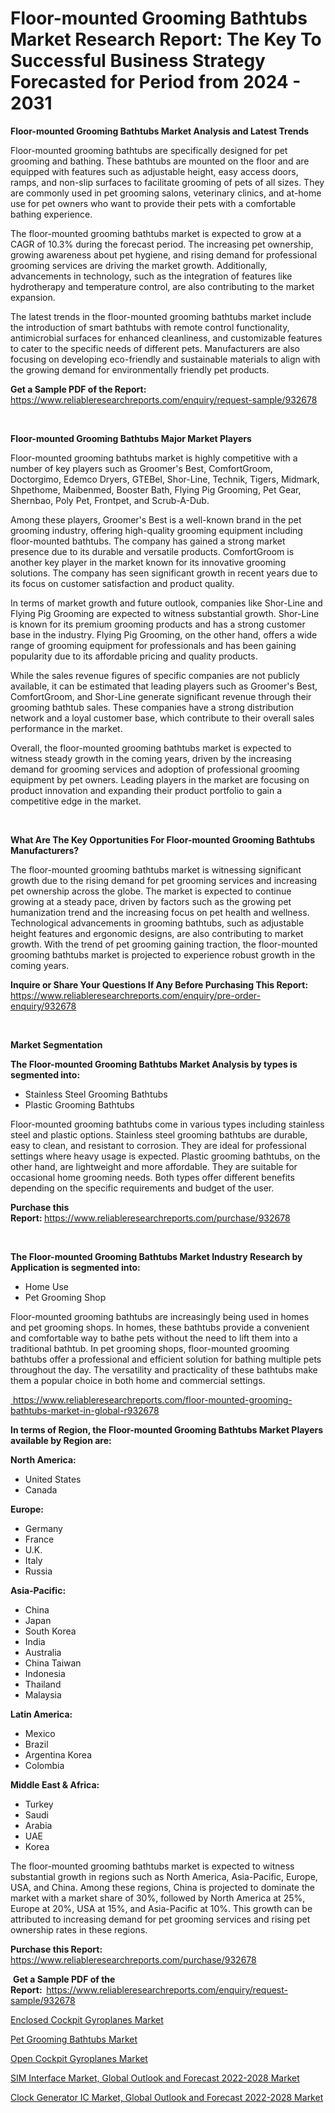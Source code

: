 <p><h1>Floor-mounted Grooming Bathtubs Market Research Report: The Key To Successful Business Strategy Forecasted for Period from 2024 - 2031</h1></p><p><strong>Floor-mounted Grooming Bathtubs Market Analysis and Latest Trends</strong></p>
<p><p>Floor-mounted grooming bathtubs are specifically designed for pet grooming and bathing. These bathtubs are mounted on the floor and are equipped with features such as adjustable height, easy access doors, ramps, and non-slip surfaces to facilitate grooming of pets of all sizes. They are commonly used in pet grooming salons, veterinary clinics, and at-home use for pet owners who want to provide their pets with a comfortable bathing experience.</p><p>The floor-mounted grooming bathtubs market is expected to grow at a CAGR of 10.3% during the forecast period. The increasing pet ownership, growing awareness about pet hygiene, and rising demand for professional grooming services are driving the market growth. Additionally, advancements in technology, such as the integration of features like hydrotherapy and temperature control, are also contributing to the market expansion.</p><p>The latest trends in the floor-mounted grooming bathtubs market include the introduction of smart bathtubs with remote control functionality, antimicrobial surfaces for enhanced cleanliness, and customizable features to cater to the specific needs of different pets. Manufacturers are also focusing on developing eco-friendly and sustainable materials to align with the growing demand for environmentally friendly pet products.</p></p>
<p><strong>Get a Sample PDF of the Report:&nbsp;</strong> <a href="https://www.reliableresearchreports.com/enquiry/request-sample/932678">https://www.reliableresearchreports.com/enquiry/request-sample/932678</a></p>
<p>&nbsp;</p>
<p><strong>Floor-mounted Grooming Bathtubs Major Market Players</strong></p>
<p><p>Floor-mounted grooming bathtubs market is highly competitive with a number of key players such as Groomer's Best, ComfortGroom, Doctorgimo, Edemco Dryers, GTEBel, Shor-Line, Technik, Tigers, Midmark, Shpethome, Maibenmed, Booster Bath, Flying Pig Grooming, Pet Gear, Shernbao, Poly Pet, Frontpet, and Scrub-A-Dub.</p><p>Among these players, Groomer's Best is a well-known brand in the pet grooming industry, offering high-quality grooming equipment including floor-mounted bathtubs. The company has gained a strong market presence due to its durable and versatile products. ComfortGroom is another key player in the market known for its innovative grooming solutions. The company has seen significant growth in recent years due to its focus on customer satisfaction and product quality.</p><p>In terms of market growth and future outlook, companies like Shor-Line and Flying Pig Grooming are expected to witness substantial growth. Shor-Line is known for its premium grooming products and has a strong customer base in the industry. Flying Pig Grooming, on the other hand, offers a wide range of grooming equipment for professionals and has been gaining popularity due to its affordable pricing and quality products.</p><p>While the sales revenue figures of specific companies are not publicly available, it can be estimated that leading players such as Groomer's Best, ComfortGroom, and Shor-Line generate significant revenue through their grooming bathtub sales. These companies have a strong distribution network and a loyal customer base, which contribute to their overall sales performance in the market.</p><p>Overall, the floor-mounted grooming bathtubs market is expected to witness steady growth in the coming years, driven by the increasing demand for grooming services and adoption of professional grooming equipment by pet owners. Leading players in the market are focusing on product innovation and expanding their product portfolio to gain a competitive edge in the market.</p></p>
<p>&nbsp;</p>
<p><strong>What Are The Key Opportunities For Floor-mounted Grooming Bathtubs Manufacturers?</strong></p>
<p><p>The floor-mounted grooming bathtubs market is witnessing significant growth due to the rising demand for pet grooming services and increasing pet ownership across the globe. The market is expected to continue growing at a steady pace, driven by factors such as the growing pet humanization trend and the increasing focus on pet health and wellness. Technological advancements in grooming bathtubs, such as adjustable height features and ergonomic designs, are also contributing to market growth. With the trend of pet grooming gaining traction, the floor-mounted grooming bathtubs market is projected to experience robust growth in the coming years.</p></p>
<p><strong>Inquire or Share Your Questions If Any Before Purchasing This Report:</strong> <a href="https://www.reliableresearchreports.com/enquiry/pre-order-enquiry/932678">https://www.reliableresearchreports.com/enquiry/pre-order-enquiry/932678</a></p>
<p>&nbsp;</p>
<p><strong>Market Segmentation</strong></p>
<p><strong>The Floor-mounted Grooming Bathtubs Market Analysis by types is segmented into:</strong></p>
<p><ul><li>Stainless Steel Grooming Bathtubs</li><li>Plastic Grooming Bathtubs</li></ul></p>
<p><p>Floor-mounted grooming bathtubs come in various types including stainless steel and plastic options. Stainless steel grooming bathtubs are durable, easy to clean, and resistant to corrosion. They are ideal for professional settings where heavy usage is expected. Plastic grooming bathtubs, on the other hand, are lightweight and more affordable. They are suitable for occasional home grooming needs. Both types offer different benefits depending on the specific requirements and budget of the user.</p></p>
<p><strong>Purchase this Report:&nbsp;</strong><a href="https://www.reliableresearchreports.com/purchase/932678">https://www.reliableresearchreports.com/purchase/932678</a></p>
<p>&nbsp;</p>
<p><strong>The Floor-mounted Grooming Bathtubs Market Industry Research by Application is segmented into:</strong></p>
<p><ul><li>Home Use</li><li>Pet Grooming Shop</li></ul></p>
<p><p>Floor-mounted grooming bathtubs are increasingly being used in homes and pet grooming shops. In homes, these bathtubs provide a convenient and comfortable way to bathe pets without the need to lift them into a traditional bathtub. In pet grooming shops, floor-mounted grooming bathtubs offer a professional and efficient solution for bathing multiple pets throughout the day. The versatility and practicality of these bathtubs make them a popular choice in both home and commercial settings.</p></p>
<p><a href="https://www.reliableresearchreports.com/floor-mounted-grooming-bathtubs-market-in-global-r932678">&nbsp;https://www.reliableresearchreports.com/floor-mounted-grooming-bathtubs-market-in-global-r932678</a></p>
<p><strong>In terms of Region, the Floor-mounted Grooming Bathtubs Market Players available by Region are:</strong></p>
<p>
    <p> <strong> North America: </strong>
        <ul>
            <li>United States</li>
            <li>Canada</li>
        </ul>
        </p> 
    <p> <strong> Europe: </strong>
        <ul>
            <li>Germany</li>
            <li>France</li>
            <li>U.K.</li>
            <li>Italy</li>
            <li>Russia</li>
        </ul>
        </p> 
    <p> <strong> Asia-Pacific: </strong>
        <ul>
            <li>China</li>
            <li>Japan</li>
            <li>South Korea</li>
            <li>India</li>
            <li>Australia</li>
            <li>China Taiwan</li>
            <li>Indonesia</li>
            <li>Thailand</li>
            <li>Malaysia</li>
        </ul>
        </p> 
    <p> <strong> Latin America: </strong>
        <ul>
            <li>Mexico</li>
            <li>Brazil</li>
            <li>Argentina Korea</li>
            <li>Colombia</li>
        </ul>
        </p> 
    <p> <strong> Middle East & Africa: </strong>
        <ul>
            <li>Turkey</li>
            <li>Saudi</li>
            <li>Arabia</li>
            <li>UAE</li>
            <li>Korea</li>
        </ul>
    </p>
    </p>
<p><p>The floor-mounted grooming bathtubs market is expected to witness substantial growth in regions such as North America, Asia-Pacific, Europe, USA, and China. Among these regions, China is projected to dominate the market with a market share of 30%, followed by North America at 25%, Europe at 20%, USA at 15%, and Asia-Pacific at 10%. This growth can be attributed to increasing demand for pet grooming services and rising pet ownership rates in these regions.</p></p>
<p><strong>Purchase this Report: </strong><a href="https://www.reliableresearchreports.com/purchase/932678">https://www.reliableresearchreports.com/purchase/932678</a></p>
<p>&nbsp;<strong>Get a Sample PDF of the Report:&nbsp;&nbsp;</strong><a href="https://www.reliableresearchreports.com/enquiry/request-sample/932678">https://www.reliableresearchreports.com/enquiry/request-sample/932678</a></p>
<p><strong></strong></p>
<p><p><a href="https://github.com/irfadac/Market-Research-Report-List-4/blob/main/enclosed-cockpit-gyroplanes-market.md">Enclosed Cockpit Gyroplanes Market</a></p><p><a href="https://github.com/nafisalvee228/Market-Research-Report-List-2/blob/main/pet-grooming-bathtubs-market.md">Pet Grooming Bathtubs Market</a></p><p><a href="https://github.com/ashepherd82/Market-Research-Report-List-6/blob/main/open-cockpit-gyroplanes-market.md">Open Cockpit Gyroplanes Market</a></p><p><a href="https://issuu.com/reportprime-2/docs/sim-interface-market-global-outlook_df62b6697220fc">SIM Interface Market, Global Outlook and Forecast 2022-2028 Market</a></p><p><a href="https://issuu.com/reportprime-2/docs/clock-generator-ic-market-global-ou_8614823271fbc4">Clock Generator IC Market, Global Outlook and Forecast 2022-2028 Market</a></p></p>